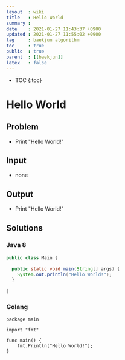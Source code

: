 ```yaml
---
layout  : wiki
title   : Hello World 
summary : 
date    : 2021-01-27 11:43:37 +0900
updated : 2021-01-27 11:55:02 +0900
tag     : baekjun algorithm
toc     : true
public  : true
parent  : [[baekjun]] 
latex   : false
---
```

* TOC
{:toc}

# Hello World
## Problem
* Print "Hello World!"

## Input
* none

## Output
* Print "Hello World!"

## Solutions
### Java 8

```java
public class Main {

  public static void main(String[] args) {
  	System.out.println("Hello World!"); 
  }
  
}
```

### Golang

```golang
package main

import "fmt"

func main() {
	fmt.Println("Hello World!");
}
```

